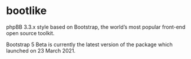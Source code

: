 # bootlike
phpBB 3.3.x style based on Bootstrap, the world’s most popular front-end open source toolkit.

Bootstrap 5 Beta is currently the latest version of the package which launched on 23 March 2021.
